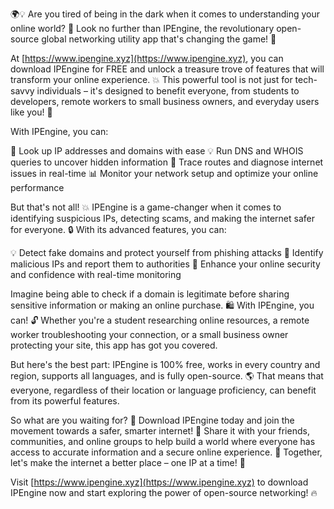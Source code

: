 🌍💡 Are you tired of being in the dark when it comes to understanding your online world? 🔭 Look no further than IPEngine, the revolutionary open-source global networking utility app that's changing the game! 🚀

At [https://www.ipengine.xyz](https://www.ipengine.xyz), you can download IPEngine for FREE and unlock a treasure trove of features that will transform your online experience. 💥 This powerful tool is not just for tech-savvy individuals – it's designed to benefit everyone, from students to developers, remote workers to small business owners, and everyday users like you! 👋

With IPEngine, you can:

🔎 Look up IP addresses and domains with ease
💡 Run DNS and WHOIS queries to uncover hidden information
📍 Trace routes and diagnose internet issues in real-time
📊 Monitor your network setup and optimize your online performance

But that's not all! 💥 IPEngine is a game-changer when it comes to identifying suspicious IPs, detecting scams, and making the internet safer for everyone. 🔒 With its advanced features, you can:

💡 Detect fake domains and protect yourself from phishing attacks
🔎 Identify malicious IPs and report them to authorities
🌟 Enhance your online security and confidence with real-time monitoring

Imagine being able to check if a domain is legitimate before sharing sensitive information or making an online purchase. 🛍️ With IPEngine, you can! 🔓 Whether you're a student researching online resources, a remote worker troubleshooting your connection, or a small business owner protecting your site, this app has got you covered.

But here's the best part: IPEngine is 100% free, works in every country and region, supports all languages, and is fully open-source. 🌎 That means that everyone, regardless of their location or language proficiency, can benefit from its powerful features.

So what are you waiting for? 🤔 Download IPEngine today and join the movement towards a safer, smarter internet! 🔗 Share it with your friends, communities, and online groups to help build a world where everyone has access to accurate information and a secure online experience. 💪 Together, let's make the internet a better place – one IP at a time! 🚀

Visit [https://www.ipengine.xyz](https://www.ipengine.xyz) to download IPEngine now and start exploring the power of open-source networking! 🔥